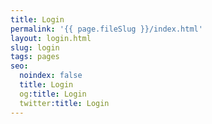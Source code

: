 ```yaml
---
title: Login
permalink: '{{ page.fileSlug }}/index.html'
layout: login.html
slug: login
tags: pages
seo:
  noindex: false
  title: Login
  og:title: Login
  twitter:title: Login
---
```



